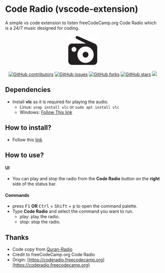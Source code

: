 # Code Radio (vscode-extension)

A simple vs code extension to listen freeCodeCamp.org Code Radio which is a 24/7 music designed for coding.

<p align="center">
    <img height="100" src="https://raw.githubusercontent.com/kookob/code-radio-vscode/cad0b322708f0ca875c8c5523aaac1a13b9bc88c/logo.png">
</p>
<div align="center">

[![GitHub contributors](https://img.shields.io/github/contributors/kookob/code-radio-vscode)](https://img.shields.io/github/contributors/kookob/code-radio-vscode)
[![GitHub issues](https://img.shields.io/github/issues/kookob/code-radio-vscode)](https://github.com/kookob/code-radio-vscode/issues)
[![GitHub forks](https://img.shields.io/github/forks/kookob/code-radio-vscode)](https://github.com/kookob/code-radio-vscode/network)
[![GitHub stars](https://img.shields.io/github/stars/kookob/code-radio-vscode)](https://github.com/kookob/code-radio-vscode/stargazers)
<img src="https://img.shields.io/github/languages/top/kookob/code-radio-vscode"> 

</div>

## Dependencies
- Install **vlc** as it is required for playing the audio.
  - Linux: `snap install vlc` or `sudo apt install vlc`
  - Windows: [Follow This link](https://www.videolan.org/vlc/download-windows.html)

## How to install?
- Follow this [link](https://marketplace.visualstudio.com/items?itemName=MostafaWael.coderadio)

## How to use?
#### UI
- You can play and stop the radio from the **Code Radio** button on the **right** side of the status bar.
#### Commands
- press <kbd>F1</kbd> **OR** <kbd>Ctrl</kbd> + <kbd>Shift</kbd> + <kbd>p</kbd> to open the command palette.
- Type **Code Radio** and select the command you want to run.
  - play: play the radio.
  - stop: stop the radio.
## Thanks
- Code copy from [Quran-Radio](https://github.com/Mostafa-wael/)
- Credit to freeCodeCamp.org Code Radio
- Origin: [https://coderadio.freecodecamp.org](https://coderadio.freecodecamp.org)